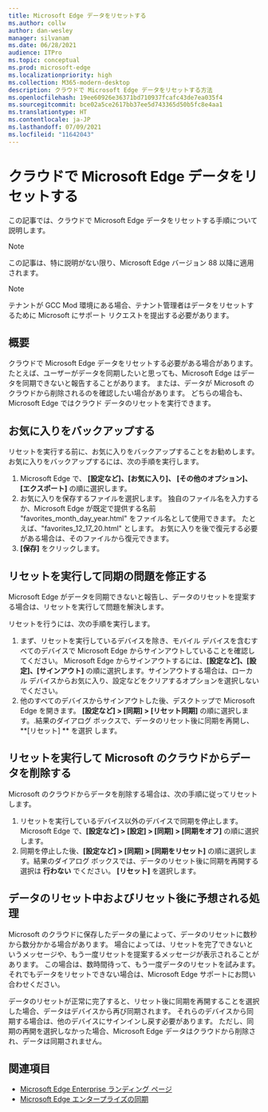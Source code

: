 ```yaml
---
title: Microsoft Edge データをリセットする
ms.author: collw
author: dan-wesley
manager: silvanam
ms.date: 06/28/2021
audience: ITPro
ms.topic: conceptual
ms.prod: microsoft-edge
ms.localizationpriority: high
ms.collection: M365-modern-desktop
description: クラウドで Microsoft Edge データをリセットする方法
ms.openlocfilehash: 19ee60926e36371bd710937fcafc43de7ea035f4
ms.sourcegitcommit: bce02a5ce2617bb37ee5d743365d50b5fc8e4aa1
ms.translationtype: HT
ms.contentlocale: ja-JP
ms.lasthandoff: 07/09/2021
ms.locfileid: "11642043"
---
```

# <a name="reset-microsoft-edge-data-in-the-cloud"></a>クラウドで Microsoft Edge データをリセットする

この記事では、クラウドで Microsoft Edge データをリセットする手順について説明します。

> [!NOTE]
> この記事は、特に説明がない限り、Microsoft Edge バージョン 88 以降に適用されます。

> [!NOTE]
> テナントが GCC Mod 環境にある場合、テナント管理者はデータをリセットするために Microsoft にサポート リクエストを提出する必要があります。

## <a name="overview"></a>概要

クラウドで Microsoft Edge データをリセットする必要がある場合があります。 たとえば、ユーザーがデータを同期したいと思っても、Microsoft Edge はデータを同期できないと報告することがあります。 または、データが Microsoft のクラウドから削除されるのを確認したい場合があります。 どちらの場合も、Microsoft Edge ではクラウド データのリセットを実行できます。

## <a name="back-up-your-favorites"></a>お気に入りをバックアップする

リセットを実行する前に、お気に入りをバックアップすることをお勧めします。 お気に入りをバックアップするには、次の手順を実行します。

1. Microsoft Edge で、 **[設定など]、[お気に入り]、 [その他のオプション]、[エクスポート]** の順に選択します。
2. お気に入りを保存するファイルを選択します。 独自のファイル名を入力するか、Microsoft Edge が既定で提供する名前 "favorites_month_day_year.html" をファイル名として使用できます。 たとえば、"favorites_12_17_20.html" とします。 お気に入りを後で復元する必要がある場合は、そのファイルから復元できます。
3. **[保存]** をクリックします。

## <a name="perform-a-reset-to-fix-a-synchronization-problem"></a>リセットを実行して同期の問題を修正する

Microsoft Edge がデータを同期できないと報告し、データのリセットを提案する場合は、リセットを実行して問題を解決します。

リセットを行うには、次の手順を実行します。

1. まず、リセットを実行しているデバイスを除き、モバイル デバイスを含むすべてのデバイスで Microsoft Edge からサインアウトしていることを確認してください。 Microsoft Edge からサインアウトするには、**[設定など]、[設定]、[サインアウト]** の順に選択します。サインアウトする場合は、ローカル デバイスからお気に入り、設定などをクリアするオプションを選択しないでください。
2. 他のすべてのデバイスからサインアウトした後、デスクトップで Microsoft Edge を開きます。 **[設定など] > [同期] > [リセット同期]** の順に選択します。.結果のダイアログ ボックスで、データのリセット後に同期を再開し、**[リセット] ** を選択 します。

## <a name="perform-a-reset-to-remove-your-data-from-microsofts-cloud"></a>リセットを実行して Microsoft のクラウドからデータを削除する

Microsoft のクラウドからデータを削除する場合は、次の手順に従ってリセットします。

1. リセットを実行しているデバイス以外のデバイスで同期を停止します。  Microsoft Edge で、**[設定など] > [設定] > [同期] > [同期をオフ]** の順に選択します。  
2. 同期を停止した後、**[設定など] > [同期] > [同期をリセット]** の順に選択します。結果のダイアログ ボックスでは、データのリセット後に同期を再開する選択は **行わない** でください。 **[リセット]** を選択します。

## <a name="what-to-expect-during-and-after-a-data-reset"></a>データのリセット中およびリセット後に予想される処理

Microsoft のクラウドに保存したデータの量によって、データのリセットに数秒から数分かかる場合があります。 場合によっては、リセットを完了できないというメッセージや、もう一度リセットを提案するメッセージが表示されることがあります。 この場合は、数時間待って、もう一度データのリセットを試みます。 それでもデータをリセットできない場合は、Microsoft Edge サポートにお問い合わせください。

データのリセットが正常に完了すると、リセット後に同期を再開することを選択した場合、データはデバイスから再び同期されます。 それらのデバイスから同期する場合は、他のデバイスにサインインし戻す必要があります。 ただし、同期の再開を選択しなかった場合、Microsoft Edge データはクラウドから削除され、データは同期されません。

## <a name="see-also"></a>関連項目

- [Microsoft Edge Enterprise ランディング ページ](https://aka.ms/EdgeEnterprise)
- [Microsoft Edge エンタープライズの同期](microsoft-edge-enterprise-sync.md)